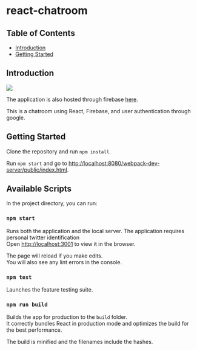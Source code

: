 # react-chatroom


## Table of Contents

- [Introduction](#introduction)
- [Getting Started](#getting-started)

## Introduction

![](http://g.recordit.co/z0XLOYJlYI.gif)

The application is also hosted through firebase [here](https://shoot-the-breeze-ff2b0.firebaseapp.com/).

This is a chatroom using React, Firebase, and user authentication through google.  


## Getting Started

Clone the repository and run `npm install`.



Run `npm start` and go to [http://localhost:8080/webpack-dev-server/public/index.html](http://localhost:8080/webpack-dev-server/public/index.html).


## Available Scripts

In the project directory, you can run:

### `npm start`

Runs both the application and the local server.  The application requires personal twitter identification <br>
Open [http://localhost:3001](http://localhost:3001) to view it in the browser.

The page will reload if you make edits.<br>
You will also see any lint errors in the console.

### `npm test`

Launches the feature testing suite.

### `npm run build`

Builds the app for production to the `build` folder.<br>
It correctly bundles React in production mode and optimizes the build for the best performance.

The build is minified and the filenames include the hashes.<br>
